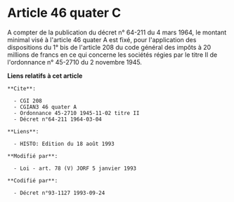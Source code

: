 # Article 46 quater C

A compter de la publication du décret n° 64-211 du 4 mars 1964, le montant minimal visé à l'article 46 quater A est fixé,
pour l'application des dispositions du 1° bis de l'article 208 du code général des impôts à 20 millions de francs en ce qui
concerne les sociétés régies par le titre II de l'ordonnance n° 45-2710 du 2 novembre 1945.

**Liens relatifs à cet article**

	**Cite**:

	  - CGI 208
	  - CGIAN3 46 quater A
	  - Ordonnance 45-2710 1945-11-02 titre II
	  - Décret n°64-211 1964-03-04

	**Liens**:

	  - HISTO: Edition du 18 août 1993

	**Modifié par**:

	  - Loi - art. 78 (V) JORF 5 janvier 1993

	**Codifié par**:

	  - Décret n°93-1127 1993-09-24
